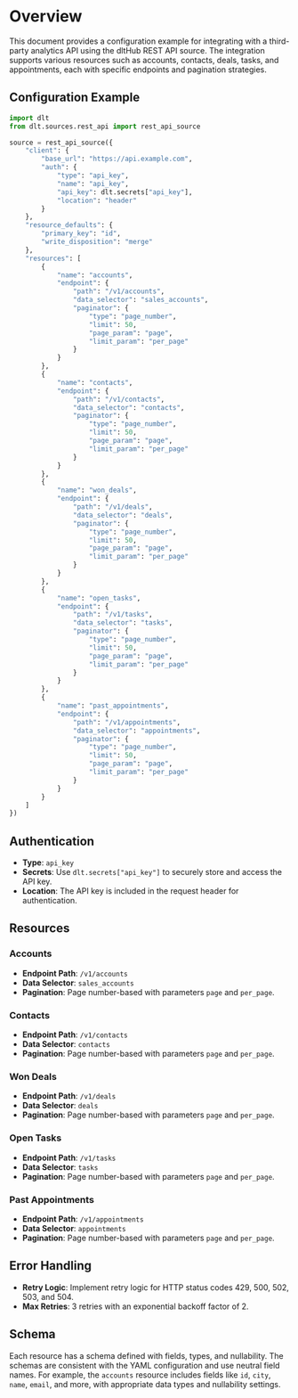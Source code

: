 # Overview

This document provides a configuration example for integrating with a third-party analytics API using the dltHub REST API source. The integration supports various resources such as accounts, contacts, deals, tasks, and appointments, each with specific endpoints and pagination strategies.

## Configuration Example

```python
import dlt
from dlt.sources.rest_api import rest_api_source

source = rest_api_source({
    "client": {
        "base_url": "https://api.example.com",
        "auth": {
            "type": "api_key",
            "name": "api_key",
            "api_key": dlt.secrets["api_key"],
            "location": "header"
        }
    },
    "resource_defaults": {
        "primary_key": "id",
        "write_disposition": "merge"
    },
    "resources": [
        {
            "name": "accounts",
            "endpoint": {
                "path": "/v1/accounts",
                "data_selector": "sales_accounts",
                "paginator": {
                    "type": "page_number",
                    "limit": 50,
                    "page_param": "page",
                    "limit_param": "per_page"
                }
            }
        },
        {
            "name": "contacts",
            "endpoint": {
                "path": "/v1/contacts",
                "data_selector": "contacts",
                "paginator": {
                    "type": "page_number",
                    "limit": 50,
                    "page_param": "page",
                    "limit_param": "per_page"
                }
            }
        },
        {
            "name": "won_deals",
            "endpoint": {
                "path": "/v1/deals",
                "data_selector": "deals",
                "paginator": {
                    "type": "page_number",
                    "limit": 50,
                    "page_param": "page",
                    "limit_param": "per_page"
                }
            }
        },
        {
            "name": "open_tasks",
            "endpoint": {
                "path": "/v1/tasks",
                "data_selector": "tasks",
                "paginator": {
                    "type": "page_number",
                    "limit": 50,
                    "page_param": "page",
                    "limit_param": "per_page"
                }
            }
        },
        {
            "name": "past_appointments",
            "endpoint": {
                "path": "/v1/appointments",
                "data_selector": "appointments",
                "paginator": {
                    "type": "page_number",
                    "limit": 50,
                    "page_param": "page",
                    "limit_param": "per_page"
                }
            }
        }
    ]
})
```

## Authentication

- **Type**: `api_key`
- **Secrets**: Use `dlt.secrets["api_key"]` to securely store and access the API key.
- **Location**: The API key is included in the request header for authentication.

## Resources

### Accounts
- **Endpoint Path**: `/v1/accounts`
- **Data Selector**: `sales_accounts`
- **Pagination**: Page number-based with parameters `page` and `per_page`.

### Contacts
- **Endpoint Path**: `/v1/contacts`
- **Data Selector**: `contacts`
- **Pagination**: Page number-based with parameters `page` and `per_page`.

### Won Deals
- **Endpoint Path**: `/v1/deals`
- **Data Selector**: `deals`
- **Pagination**: Page number-based with parameters `page` and `per_page`.

### Open Tasks
- **Endpoint Path**: `/v1/tasks`
- **Data Selector**: `tasks`
- **Pagination**: Page number-based with parameters `page` and `per_page`.

### Past Appointments
- **Endpoint Path**: `/v1/appointments`
- **Data Selector**: `appointments`
- **Pagination**: Page number-based with parameters `page` and `per_page`.

## Error Handling

- **Retry Logic**: Implement retry logic for HTTP status codes 429, 500, 502, 503, and 504.
- **Max Retries**: 3 retries with an exponential backoff factor of 2.

## Schema

Each resource has a schema defined with fields, types, and nullability. The schemas are consistent with the YAML configuration and use neutral field names. For example, the `accounts` resource includes fields like `id`, `city`, `name`, `email`, and more, with appropriate data types and nullability settings.